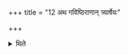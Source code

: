+++
title = "12 अथ गविष्ठिराणान् त्र्यार्षेयः"

+++

<details><summary>थिते</summary>

12. Now there are three R̥ṣis of the Gaviṣṭhiras. (The Hotr̥ says:) O Ātreya, Ārcanānasa, Gāviṣṭhira. (The Adhvaryu says:) In the manner of Gaviṣṭhira, Arcanānas, Atri.  
</details>
